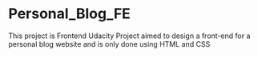 # Personal_Blog_FE
This project is Frontend Udacity Project aimed to design a front-end for a personal blog website and is only done using HTML and CSS
